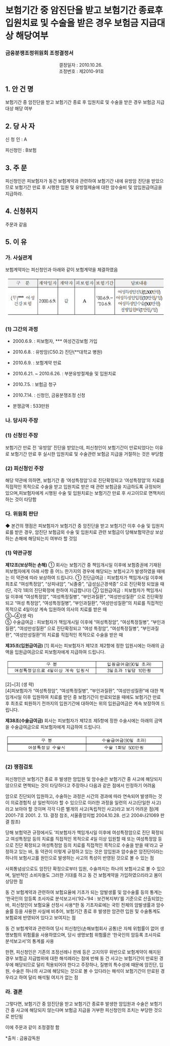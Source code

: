 # 보험기간 중 암진단을 받고 보험기간 종료후 입원치료 및 수술을 받은 경우 보험금 지급대상 해당여부

### 금융분쟁조정위원회 조정결정서

&nbsp;&nbsp;&nbsp;&nbsp;&nbsp;&nbsp;&nbsp;&nbsp;&nbsp;&nbsp; &nbsp;&nbsp;&nbsp;&nbsp;&nbsp;&nbsp;&nbsp;&nbsp;&nbsp;&nbsp; &nbsp;&nbsp;&nbsp;&nbsp;&nbsp;&nbsp;&nbsp;&nbsp;&nbsp;&nbsp; &nbsp;&nbsp;&nbsp;&nbsp;&nbsp;&nbsp;&nbsp;&nbsp;&nbsp;&nbsp;결정일자 : 2010.10.26.<br>&nbsp;&nbsp;&nbsp;&nbsp;&nbsp;&nbsp;&nbsp;&nbsp;&nbsp;&nbsp; &nbsp;&nbsp;&nbsp;&nbsp;&nbsp;&nbsp;&nbsp;&nbsp;&nbsp;&nbsp; &nbsp;&nbsp;&nbsp;&nbsp;&nbsp;&nbsp;&nbsp;&nbsp;&nbsp;&nbsp; &nbsp;&nbsp;&nbsp;&nbsp;&nbsp;&nbsp;&nbsp;&nbsp;&nbsp;
조정번호 : 제2010-91호

## 1. 안 건 명
보험기간 중 암진단을 받고 보험기간 종료 후 입원치료 및  수술을 받은 경우 보험금 지급대상 해당 여부

## 2. 당 사 자 
신 청 인  : A

피신청인  : B보험

## 3. 주    문

피신청인은 피보험자가 동건 보험계약과 관련하여 보험기간 내에 유방암 진단을 받았으므로 보험기간 만료 후 시행한 입원 및 유방절제술에 대한 암수술비 및 암입원급여금을 지급하라.


## 4. 신청취지 
주문과 같음

## 5. 이   유 

### 가. 사실관계

보험계약자는 피신청인과 아래와 같이 보험계약을 체결하였음

![alt image](https://raw.githubusercontent.com/aijinet/bodoc-claim-contents/master/contents/images/133_1.PNG)
<!--
구  분
계약일자
계약자
피보험자
보험기간
담보내용
(무)*** 여성 건강보험
2000.6.9.
갑
A
‘00.6.9.~
‘10.6.9.
여성특정암진단(1,500만원)
여성특정암입원(10만원/일)
여성특정암수술(500만원)
질병입원비(1만원/일)
-->

### (1) 그간의 과정

* 2000.6.9. : 피보험자, *** 여성건강보험 가입
 
* 2010.6.8. : 유방암(C50.2) 진단(**대학교 병원)

* 2010.6.9. : 보험계약 만료

* 2010.6.21. ~ 2010.6.26. : 부분유방절제술 및 입원치료

* 2010.7.5. : 보험금 청구

* 2010.7.14. : 신청인, 금융분쟁조정 신청

* 분쟁금액 : 533만원


### 나. 당사자 주장 

### (1) 신청인 주장 

보험기간 만료 전 ‘유방암’ 진단을 받았는데, 피신청인이 보험기간이 만료되었다는 이유로 보험기간 만료 후 실시한 입원치료 및 수술관련 보험금 지급을 거절하는 것은 부당함

### (2) 피신청인 주장

해당 약관에 의하면, 보험기간 중 ‘여성특정암’으로 진단확정되고 ‘여성특정암’의 치료를 직접적인 목적으로 수술을 받고 입원치료 받은 때 관련 보험금을 지급하도록 규정되어 있으며,피보험자에게 시행된 수술 및 입원치료는 보험기간 만료 후 사고이므로 면책처리하는 것이 타당함

### 다. 위원회 판단

◆ 본건의 쟁점은 피보험자가 보험기간 중 암진단을 받고 보험기간 이후 수술 및 입원치료를 받은 경우, 암진단 보험금외 수술 및 입원치료 관련 보험금이 당해보험약관상 보상하는 손해에 해당되는지 여부라 할 것임

### (1) 약관규정  

  **제12조(보상하는 손해)** ① 회사는 보험기간 중 책임개시일 이후에 보험증권에 기재된 피보험자에게 아래 사항 중 어느 한가지의 경우에 해당되는 보험사고가 발생하였을 때에는 이 약관에 따라 보상하여 드립니다. ① 진단급여금 : 피보험자가 책임개시일 이후에 최초로 “여성특정암”, “상피내암”, “뇌졸중”, “급성심근경색증” 으로 진단확정 되었을 때(단, 각각 1회의 진단확정에 한하여 지급합니다) ② 입원급여금 : 피보험자가 책임개시일 이후에 “여성특정암”, “여성특정질병”, “부인과질환”, “여성만성질환” 으로 진단확정되고 “여성 특정암”, “여성특정질병”, “부인과질환”, “여성만성질환”의 치료를 직접적인 목적으로 4일이상 계속 입원하여 의사의 치료를 받은 때<br>
  ③~④(생  략)<br>
  ⑤ 수술급여금 : 피보험자가 책임개시일 이후에 “여성특정암”, “여성특정질병”, “부인과질환”, “여성만성질환” 으로 진단확정되고 “여성 특정암”, “여성특정질병”, “부인과질환”, “여성만성질환”의 치료를 직접적인 목적으로 수술을 받은 때<br>

**제35조(입원급여금)** [1] 회사는 피보험자가 제12조 제2항에 정한 입원시에는 아래의 금액을 입원급여금으로 피보험자에게 지급하여 드립니다.<br>

![alt image](https://raw.githubusercontent.com/aijinet/bodoc-claim-contents/master/contents/images/133_2.PNG)

<!--
구 분
입원급여금(90일 초과)
여성특정암으로 4일이상 계속 입원시
3일초과 1일당 10만원
-->

[2]~[3] (생  략)<br>
[4]피보험자가 “여성특정암”, “여성특정질병”, “부인과질환”, “여성만성질환”에 대한 책임개시일 이후 입원하여 치료를 받던 중 보험기간이 만료되었을 때에도 보험기간 만료 후 최초로 퇴원하기 전까지의 입원기간에 대하여는 위의 입원급여금은 계속 보장하여 드립니다.<br>

**제38조(수술급여금)**  회사는 피보험자가 제12조 제5항에 정한 수술시에는 아래의 금액을 수술급여금으로 피보험자에게 지급하여 드립니다.<br>

![alt image](https://raw.githubusercontent.com/aijinet/bodoc-claim-contents/master/contents/images/133_3.PNG)

<!--
구 분
수술급여금(90일 초과)
여성특정암 수술시
수술 1회당 500만원
-->

### (2) 쟁점검토

피신청인은 보험기간 종료 후 발생한 암입원 및 암수술은 보험기간 중 사고에 해당되지 않으므로 면책되는 것이 타당하다고 주장하나 다음과 같은 점에서 인정하기 어려움

암으로 진단되어 입원하고, 수술하는 과정은 시간의 경과에 따라 연속되어 발생하는 것이 의료경험칙 상 일반적이라 할 수 있으므로 이러한 과정을 일련의 사고(단일한 사고)라고 보아야 할 것이며 각각 다른 별개의 사고(독립적인 사고)라고 보기 어려운 점(제2001-7호 2001. 2. 13. 결정 참조, 서울중앙지법 2004.10.28. 선고 2004나21069 판결 참조)

당해 보험약관 규정에서도 ‘피보험자가 책임개시일 이후에 여성특정암으로 진단 확정되고 여성특정암 등의 치료를 직접적인 목적으로 4일 이상 입원할 때 또는 여성특정암 등으로 진단 확정되고 여성특정암 등의 치료를 직접적인 목적으로 수술을 받을 때’라고 규정하고 있는 바, 동 약관이 이렇게 규정하고 있는 것은 암입원과 암수술은 암진단이라는 하나의 보험사고를 원인으로 발생하는 사고의 특성이 반영된 것으로 볼 수 있는 점

사회통념상으로도 암진단 확정으로부터 입원, 수술까지는 하나의 보험사고로 볼 수 있으며, 일반적인 소비자들도 그러한 기대를 하고 동 건 보험계약을 가입하였으리라고 봄이 상당한 점

동 건 보험계약과 관련하여 보험요율에 기초가 되는 암발생률 및 암수술률 등의 통계는 ‘한국인의 암등록 조사자료 분석보고서(‘92~‘94 : 보건복지부)’를 기준으로 산출되었는 바, 피신청인이 보험요율 산정시 사용*한 동 기초자료에는 국민 전체의 암발생률과 암수술률 등을 사용한 사실에 비추어, 보험기간 종료 후 발생한 암관련 입원 및 수술통계도 보험료에 반영되어 있다고 보여지는 점

동 건 보험계약과 관련하여 당시 피신청인(손해보험회사 공통)은 자체 위험률이 없어 생명보험의 위험률을 사용하였으며, 당시 생명보험 위험률은 ‘한국인의 암등록 조사자료 분석보고서’의 통계를 사용

한편, 피신청인은 기존의 조정선례나 판례 등은 고지의무 위반으로 보험계약이 해지된 경우 보험금 지급범위에 대한 해석례라는 점에 반해 동 건 사고는 보험기간이 만료된 경우에 해당되므로 달리 적용되어야 한다고 주장하나, 질병의 특수성에 때문에 암진단, 입원, 수술은 하나의 사고에 해당되는 것으로 볼 수 있다라는 해석이 보험기간이 만료된 경우라고 하여 달리 해석될 여지가 없는 점

### 라. 결론

그렇다면, 보험기간 중 암진단을 받고 보험기간 종료후 발생한 암입원과 수술은 보험기간 중 사고에 해당되지 않는다며 보험금 지급을 거부한 피신청인의 조치는 부당한 것으로 판단됨

이에 주문과 같이 조정결정 함


*출처 : 금융감독원